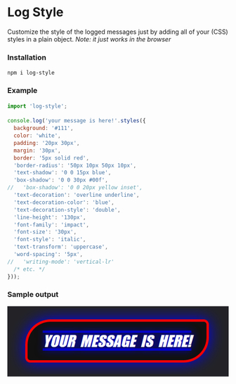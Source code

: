 # Log Style
Customize the style of the logged messages just by adding all of your (CSS) styles in a plain object.
*Note: it just works in the browser*

### Installation
```
npm i log-style
```

### Example
```javascript
import 'log-style';

console.log('your message is here!'.styles({
  background: '#111',
  color: 'white',
  padding: '20px 30px',
  margin: '30px',
  border: '5px solid red',
  'border-radius': '50px 10px 50px 10px',
  'text-shadow': '0 0 15px blue',
  'box-shadow': '0 0 30px #00f',
//   'box-shadow': '0 0 20px yellow inset',
  'text-decoration': 'overline underline',
  'text-decoration-color': 'blue',
  'text-decoration-style': 'double',
  'line-height': '130px',
  'font-family': 'impact',
  'font-size': '30px',
  'font-style': 'italic',
  'text-transform': 'uppercase',
  'word-spacing': '5px',
//   'writing-mode': 'vertical-lr'
  /* etc. */
}));
```

### Sample output
![log-style npm package sample output](https://raw.githubusercontent.com/Babak-Gholamzadeh/log-style/master/sample-output.PNG)

